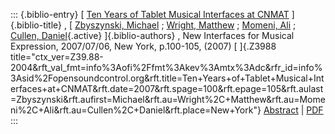 ::: {.biblio-entry}
[ [Ten Years of Tablet Musical Interfaces at
CNMAT](publication/ten-years-tablet-musical-interfaces-cnmat)
]{.biblio-title} , [ [Zbyszynski,
Michael](publications/author/Zbyszynski) ; [Wright,
Matthew](publications/author/Wright) ; [Momeni,
Ali](publications/author/Momeni) ; [Cullen,
Daniel](publications/author/Cullen){.active} ]{.biblio-authors} , New
Interfaces for Musical Expression, 2007/07/06, New York, p.100-105,
(2007) [ ]{.Z3988
title="ctx_ver=Z39.88-2004&rft_val_fmt=info%3Aofi%2Ffmt%3Akev%3Amtx%3Adc&rfr_id=info%3Asid%2Fopensoundcontrol.org&rft.title=Ten+Years+of+Tablet+Musical+Interfaces+at+CNMAT&rft.date=2007&rft.spage=100&rft.epage=105&rft.aulast=Zbyszynski&rft.aufirst=Michael&rft.au=Wright%2C+Matthew&rft.au=Momeni%2C+Ali&rft.au=Cullen%2C+Daniel&rft.place=New+York"}
[Abstract](publication/ten-years-tablet-musical-interfaces-cnmat) \|
[PDF](files/Zbyszynski_NIME_CR02.pdf)
:::
